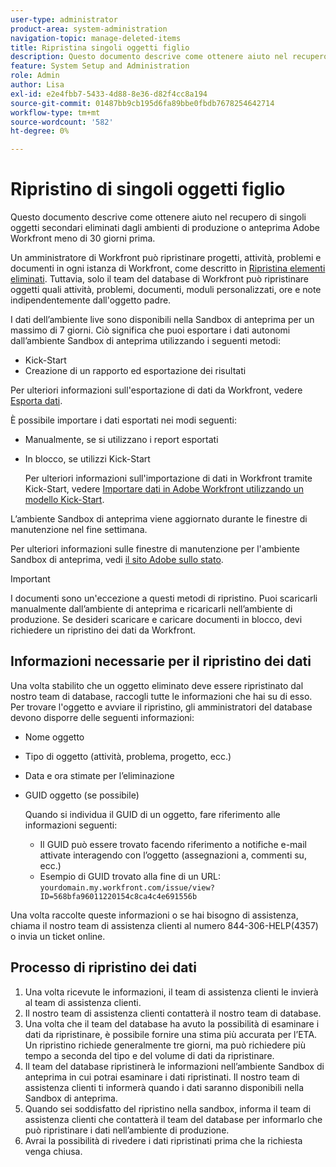 ```yaml
---
user-type: administrator
product-area: system-administration
navigation-topic: manage-deleted-items
title: Ripristina singoli oggetti figlio
description: Questo documento descrive come ottenere aiuto nel recupero di singoli oggetti secondari eliminati dagli ambienti di produzione o anteprima Adobe Workfront meno di 30 giorni prima.
feature: System Setup and Administration
role: Admin
author: Lisa
exl-id: e2e4fbb7-5433-4d88-8e36-d82f4cc8a194
source-git-commit: 01487bb9cb195d6fa89bbe0fbdb7678254642714
workflow-type: tm+mt
source-wordcount: '582'
ht-degree: 0%

---
```


# Ripristino di singoli oggetti figlio

Questo documento descrive come ottenere aiuto nel recupero di singoli oggetti secondari eliminati dagli ambienti di produzione o anteprima Adobe Workfront meno di 30 giorni prima.

Un amministratore di Workfront può ripristinare progetti, attività, problemi e documenti in ogni istanza di Workfront, come descritto in [Ripristina elementi eliminati](../../../administration-and-setup/manage-workfront/manage-deleted-items/restore-deleted-items.md). Tuttavia, solo il team del database di Workfront può ripristinare oggetti quali attività, problemi, documenti, moduli personalizzati, ore e note indipendentemente dall&#39;oggetto padre.

I dati dell’ambiente live sono disponibili nella Sandbox di anteprima per un massimo di 7 giorni. Ciò significa che puoi esportare i dati autonomi dall’ambiente Sandbox di anteprima utilizzando i seguenti metodi:

* Kick-Start
* Creazione di un rapporto ed esportazione dei risultati

Per ulteriori informazioni sull&#39;esportazione di dati da Workfront, vedere [Esporta dati](../../../reports-and-dashboards/reports/creating-and-managing-reports/export-data.md).

È possibile importare i dati esportati nei modi seguenti:

* Manualmente, se si utilizzano i report esportati
* In blocco, se utilizzi Kick-Start

  Per ulteriori informazioni sull&#39;importazione di dati in Workfront tramite Kick-Start, vedere [Importare dati in Adobe Workfront utilizzando un modello Kick-Start](../../../administration-and-setup/manage-workfront/using-kick-starts/import-data-via-kickstarts.md).

L’ambiente Sandbox di anteprima viene aggiornato durante le finestre di manutenzione nel fine settimana.

Per ulteriori informazioni sulle finestre di manutenzione per l&#39;ambiente Sandbox di anteprima, vedi [il sito Adobe sullo stato](https://status.adobe.com/it).

>[!IMPORTANT]
>
>I documenti sono un&#39;eccezione a questi metodi di ripristino. Puoi scaricarli manualmente dall’ambiente di anteprima e ricaricarli nell’ambiente di produzione. Se desideri scaricare e caricare documenti in blocco, devi richiedere un ripristino dei dati da Workfront.

## Informazioni necessarie per il ripristino dei dati

Una volta stabilito che un oggetto eliminato deve essere ripristinato dal nostro team di database, raccogli tutte le informazioni che hai su di esso. Per trovare l&#39;oggetto e avviare il ripristino, gli amministratori del database devono disporre delle seguenti informazioni:

* Nome oggetto
* Tipo di oggetto (attività, problema, progetto, ecc.)
* Data e ora stimate per l’eliminazione
* GUID oggetto (se possibile)

  Quando si individua il GUID di un oggetto, fare riferimento alle informazioni seguenti:

   * Il GUID può essere trovato facendo riferimento a notifiche e-mail attivate interagendo con l’oggetto (assegnazioni a, commenti su, ecc.)
   * Esempio di GUID trovato alla fine di un URL: `yourdomain.my.workfront.com/issue/view?ID=568bfa96011220154c8ca4c4e691556b`

Una volta raccolte queste informazioni o se hai bisogno di assistenza, chiama il nostro team di assistenza clienti al numero 844-306-HELP(4357) o invia un ticket online.

## Processo di ripristino dei dati

1. Una volta ricevute le informazioni, il team di assistenza clienti le invierà al team di assistenza clienti.
1. Il nostro team di assistenza clienti contatterà il nostro team di database.
1. Una volta che il team del database ha avuto la possibilità di esaminare i dati da ripristinare, è possibile fornire una stima più accurata per l’ETA. Un ripristino richiede generalmente tre giorni, ma può richiedere più tempo a seconda del tipo e del volume di dati da ripristinare.
1. Il team del database ripristinerà le informazioni nell’ambiente Sandbox di anteprima in cui potrai esaminare i dati ripristinati. Il nostro team di assistenza clienti ti informerà quando i dati saranno disponibili nella Sandbox di anteprima.
1. Quando sei soddisfatto del ripristino nella sandbox, informa il team di assistenza clienti che contatterà il team del database per informarlo che può ripristinare i dati nell’ambiente di produzione.
1. Avrai la possibilità di rivedere i dati ripristinati prima che la richiesta venga chiusa.
